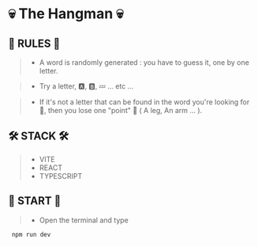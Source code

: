 # 💀 The Hangman 💀 

 ## 🧾 RULES 🧾

> - A word is randomly generated : you have to guess it, one by one letter.

> - Try a letter, 🅰️, 🅱️, 💤 ... etc ... 

> - If it's not a letter that can be found in the word you're looking for 🤔, then you lose one "point" 😤 ( A leg, An arm ... ). 

## 🛠️ STACK 🛠️

> - VITE
> - REACT
> - TYPESCRIPT

## 🚀 START  🚀

> - Open the terminal and type

```bash
 npm run dev
 ```